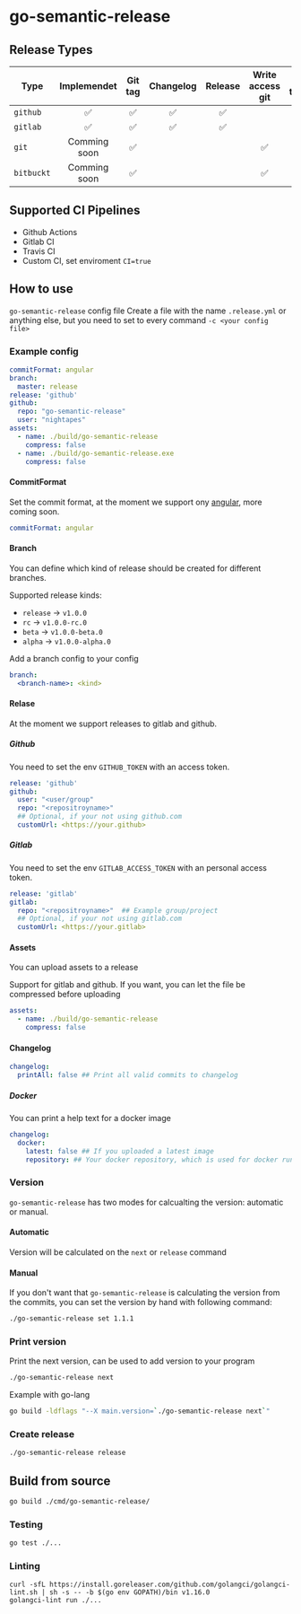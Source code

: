 # go-semantic-release

## Release Types

| Type       |    Implemendet     |      Git tag       |     Changelog      |      Release       |  Write access git  |     Api token      |
| ---------- | :----------------: | :----------------: | :----------------: | :----------------: | :----------------: | :----------------: |
| `github`   | :white_check_mark: | :white_check_mark: | :white_check_mark: | :white_check_mark: |                    | :white_check_mark: |
| `gitlab`   | :white_check_mark: | :white_check_mark: | :white_check_mark: | :white_check_mark: |                    | :white_check_mark: |
| `git`      |    Comming soon    | :white_check_mark: |                    |                    | :white_check_mark: |                    |
| `bitbuckt` |    Comming soon    | :white_check_mark: |                    |                    | :white_check_mark: |                    |


## Supported CI Pipelines

* Github Actions
* Gitlab CI
* Travis CI
* Custom CI, set enviroment `CI=true`

## How to use

`go-semantic-release` config file 
Create a file with the name `.release.yml` or anything else, but you need to set to every command `-c <your config file>`

### Example config

```yml
commitFormat: angular
branch:
  master: release
release: 'github'
github:
  repo: "go-semantic-release"
  user: "nightapes"
assets:
  - name: ./build/go-semantic-release
    compress: false
  - name: ./build/go-semantic-release.exe
    compress: false
```

#### CommitFormat

Set the commit format, at the moment we support ony [angular](https://github.com/angular/angular/blob/master/CONTRIBUTING.md#commit-message-format), more coming soon.

```yml
commitFormat: angular
```

#### Branch

You can define which kind of release should be created for different branches. 

Supported release kinds: 

* `release` -> `v1.0.0`
* `rc` -> `v1.0.0-rc.0`
* `beta` -> `v1.0.0-beta.0`
* `alpha` -> `v1.0.0-alpha.0`

Add a branch config to your config

```yml
branch:
  <branch-name>: <kind>
```

#### Relase

At the moment we support releases to gitlab and github.

##### Github 

You need to set the env `GITHUB_TOKEN` with an access token.

```yml
release: 'github'
github:
  user: "<user/group"
  repo: "<repositroyname>"
  ## Optional, if your not using github.com
  customUrl: <https://your.github>
```

##### Gitlab 

You need to set the env `GITLAB_ACCESS_TOKEN` with an personal access token.


```yml
release: 'gitlab'
gitlab:
  repo: "<repositroyname>"  ## Example group/project
  ## Optional, if your not using gitlab.com
  customUrl: <https://your.gitlab>
```

#### Assets

You can upload assets to a release

Support for gitlab and github.
If you want, you can let the file be compressed before uploading 

```yml
assets:
  - name: ./build/go-semantic-release
    compress: false
```

#### Changelog

```yml
changelog:
  printAll: false ## Print all valid commits to changelog
```

##### Docker 

You can print a help text for a docker image

```yml
changelog:
  docker: 
    latest: false ## If you uploaded a latest image
    repository: ## Your docker repository, which is used for docker run
```

### Version

`go-semantic-release` has two modes for calcualting the version: automatic or manual.

#### Automatic

Version will be calculated on the `next` or `release` command

#### Manual

If you don't want that `go-semantic-release` is calculating the version from the commits, you can set the version by hand with
following command:

```bash
./go-semantic-release set 1.1.1
```

### Print version

Print the next version, can be used to add version to your program

```bash
./go-semantic-release next
```
Example with go-lang

```bash
go build -ldflags "--X main.version=`./go-semantic-release next`"
```

### Create release 

```bash
./go-semantic-release release 
```



## Build from source

```bash
go build ./cmd/go-semantic-release/
```

### Testing

```bash
go test ./... 
```

### Linting

```
curl -sfL https://install.goreleaser.com/github.com/golangci/golangci-lint.sh | sh -s -- -b $(go env GOPATH)/bin v1.16.0
golangci-lint run ./...
```
